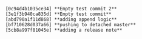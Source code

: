 						[0c94d4b1035ce34] **Empty test commit 2** 
						[3e1f3b940ca835d] **Empty test commit** 
						[abd790a1f11d868] **adding append logic** 
						[bf710628d037a66] **pushing to detached master** 
						[5cb8a997f81045e] **adding a release note** 
